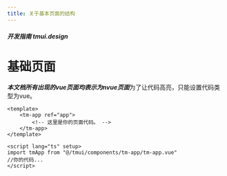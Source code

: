 ```yaml
---
title: 关于基本页面的结构
---
```


<dirtoc></dirtoc>

##### 开发指南 tmui.design

# 基础页面

***本文档所有出现的vue页面均表示为nvue页面***为了让代码高亮，只能设置代码类型为vue。
```vue
<template>
    <tm-app ref="app">
        <!-- 这里是你的页面代码。 -->
    </tm-app>
</template>

<script lang="ts" setup>
import tmApp from "@/tmui/components/tm-app/tm-app.vue"
//你的代码...
</script>

```


